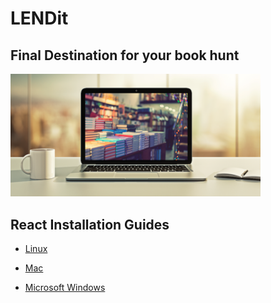 # LENDit
## Final Destination for your book hunt
[<img src="images/react-spring-boot-grabber-thumbnail.png" alt="Final Destination for your book hunt"  width="400" />](bit.ly/3EcIvFP)


## React Installation Guides

* [Linux](install-react-tools/linux/install-linux.md)

* [Mac](install-react-tools/mac/install-mac.md)

* [Microsoft Windows](install-react-tools/ms-windows/install-ms-windows.md)
